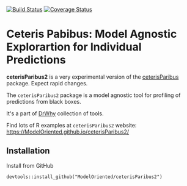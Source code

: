 [![Build Status](https://api.travis-ci.org/ModelOriented/ceterisParibus2.png)](https://travis-ci.org/ModelOriented/ceterisParibus2)
[![Coverage
Status](https://img.shields.io/codecov/c/github/ModelOriented/ceterisParibus2/master.svg)](https://codecov.io/github/ModelOriented/ceterisParibus2?branch=master)

# Ceteris Pabibus: Model Agnostic Explorartion for Individual Predictions

**ceterisParibus2** is a very experimental version of the [ceterisParibus](https://github.com/pbiecek/ceterisParibus) package. 
Expect rapid changes.

The `ceterisParibus2` package is a model agnostic tool for profiling of predictions from black boxes.

It's a part of [DrWhy](https://github.com/ModelOriented/DrWhy) collection of tools.

Find lots of R examples at `ceterisParibus2` website: https://ModelOriented.github.io/ceterisParibus2/

## Installation

Install from GitHub

```
devtools::install_github("ModelOriented/ceterisParibus2")
```
